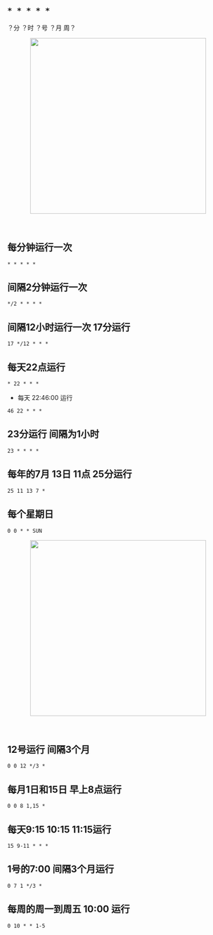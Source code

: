 ## ` * * * * *  `

？分  ？时   ？号  ？月   周？


<p align="center"><img src="https://cdn.jsdelivr.net/gh/zb9678/img@main/im7/03.12:00:07:30.png" style="width:400px;"></p><br>


## 每分钟运行一次


` * * * * *  `


## 间隔2分钟运行一次


` */2 * * * * ` 


## 间隔12小时运行一次 17分运行


` 17 */12 * * * ` 


## 每天22点运行  


` * 22 * * *  `

 
-  每天 22:46:00 运行  


` 46 22 * * * `


## 23分运行 间隔为1小时

` 23 * * * *  `


## 每年的7月 13日  11点  25分运行


` 25 11 13 7 * `



##  每个星期日


` 0 0 * * SUN `


<p align="center"><img src="https://cdn.jsdelivr.net/gh/zb9678/img@main/im7/03.11:23:40:18.png" style="width:400px;"></p><br>


##  12号运行  间隔3个月


` 0 0 12 */3 * `


## 每月1日和15日 早上8点运行

` 0 0 8 1,15 *  `


## 每天9:15 10:15 11:15运行

` 15 9-11 * * *  `

## 1号的7:00 间隔3个月运行

` 0 7 1 */3 * `

## 每周的周一到周五 10:00 运行

` 0 10 * * 1-5 `













